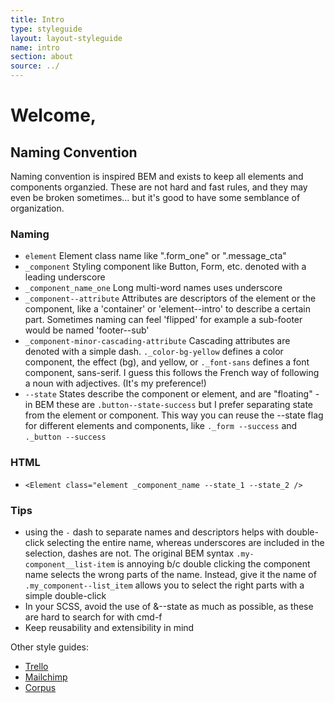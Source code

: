 ```yaml
---
title: Intro
type: styleguide
layout: layout-styleguide
name: intro
section: about
source: ../
---
```



<main markdown="1">

# Welcome,




## Naming Convention

Naming convention is inspired BEM and exists to keep all elements and components organzied. These are not hard and fast rules, and they may even be broken sometimes... but it's good to have some semblance of organization.


### Naming
- ```element``` Element class name like ".form_one" or ".message_cta" 
- ```_component``` Styling component like Button, Form, etc. denoted with a leading underscore
- ```_component_name_one``` Long multi-word names uses underscore 
- ```_component--attribute``` Attributes are descriptors of the element or the component, like a 'container' or  'element--intro' to describe a certain part. Sometimes naming can feel 'flipped' for example a sub-footer would be named 'footer--sub'
- ```_component-minor-cascading-attribute``` Cascading attributes are denoted with a simple dash. ```._color-bg-yellow``` defines a color component, the effect (bg), and yellow, or ```._font-sans``` defines a font component, sans-serif. I guess this follows the French way of following a noun with adjectives. (It's my preference!)
- ```--state``` States describe the component or element, and are "floating" - in BEM these are ```.button--state-success``` but I prefer separating state from the element or component. This way you can reuse the --state flag for different elements and components, like ```._form --success``` and ```._button --success```


### HTML

- ```<Element class="element _component_name --state_1 --state_2 />```

### Tips
- using the `-` dash to separate names and descriptors helps with double-click selecting the entire name, whereas underscores are included in the selection, dashes are not. The original BEM syntax ```.my-component__list-item``` is annoying b/c double clicking the component name selects the wrong parts of the name. Instead, give it the name of ```.my_component--list_item``` allows you to select the right parts with a simple double-click
- In your SCSS, avoid the use of &--state as much as possible, as these are hard to search for with cmd-f
- Keep reusability and extensibility in mind





Other style guides:

- [Trello](https://design.trello.com/)
- [Mailchimp](https://ux.mailchimp.com/)
- [Corpus](http://jamiewilson.io/corpus/)

</main>

